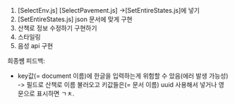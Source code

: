 1. [SelectEnv.js] [SelectPavement.js] ->[SetEntireStates.js]에 넣기
2. [SetEntireStates.js] json 문서에 맞게 구현
3. 산책로 정보 수정하기 구현하기
4. 스타일링
5. 음성 api 구현

희종썜 피드백:

- key값(= document 이름)에 한글을 입력하는게 위험할 수 았음(에러 발생 가능성)
  -> 필드로 산책로 이름 불러오고 키값들은(= 문서 이름) uuid 사용해서 넣거나 영문으로 표시하면 ㄱㅊ.
